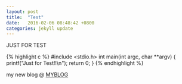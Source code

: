 ```yaml
---
layout: post
title:  "Test"
date:   2016-02-06 08:48:42 +0800
categories: jekyll update
---
```

JUST FOR TEST

{% highlight c %}
#include <stdio.h>
int main(int argc, char **argv) {
	printf("Just for Test!!\n");
	return 0;
}
{% endhighlight %}

my new blog @ [MYBLOG][myblog-url]

[myblog-url]: http://thickforest.github.io
